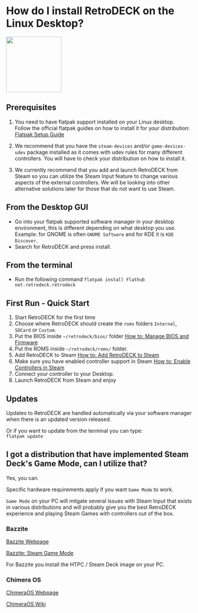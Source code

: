 # How do I install RetroDECK on the Linux Desktop?

<img src="../../../wiki_images/logos/linux-tux-logo.svg" width="150">

## Prerequisites

1. You need to have flatpak support installed on your Linux desktop. <br>
Follow the official flatpak guides on how to install it for your distribution:<br>
[Flatpak Setup Guide](https://flatpak.org/setup/)

2. We recommend that you have the `steam-devices` and/or `game-devices-udev` package installed as it comes with udev rules for many different controllers. You will have to check your distribution on how to install it.

3. We currently recommend that you add and launch RetroDECK from Steam so you can utilize the Steam Input feature to change various aspects of the external controllers. We will be looking into other alternative solutions later for those that do not want to use Steam.

## From the Desktop GUI

- Go into your flatpak supported software manager in your desktop environment, this is different depending on what desktop you use. Example: for GNOME is often `GNOME Software` and for KDE it is `KDE Discover`.
- Search for RetroDECK and press install.

## From the terminal

- Run the following command `flatpak install Flathub net.retrodeck.retrodeck`

## First Run - Quick Start

1. Start RetroDECK for the first time
2. Choose where RetroDECK should create the `roms` folders `Internal`, `SDCard` or `Custom`.
3. Put the BIOS inside `~/retrodeck/bios/` folder [How to: Manage BIOS and Firmware](../../wiki_management/bios-firmware.md)
4. Put the ROMS inside `~/retrodeck/roms/` folder.
5. Add RetroDECK to Steam [How to: Add RetroDECK to Steam](../../wiki_general/add-to-steam.md)
6. Make sure you have enabled controller support in Steam [How to: Enable Controllers in Steam ](../../wiki_general/supported-controllers.md)
7. Connect your controller to your Desktop.
8. Launch RetroDECK from Steam and enjoy

## Updates

Updates to RetroDECK are handled automatically via your software manager when there is an updated version released.

Or if you want to update from the terminal you can type: <br>
`flatpak update`

## I got a distribution that have implemented Steam Deck's Game Mode, can I utilize that?

Yes, you can.

Specific hardware requirements apply if you want `Game Mode` to work.

`Game Mode` on your PC will mitgate several issues with Steam Input that exists in various distributions and will probably give you the best RetroDECK experience and playing Steam Games with controllers out of the box.

### Bazzite

[Bazzite Webpage](https://bazzite.gg/)

[Bazzite: Steam Game Mode](https://universal-blue.discourse.group/t/steam-gaming-mode-overview-for-handheld-htpc-images/)

For Bazzite you install the HTPC / Steam Deck image on your PC.

### Chimera OS

[ChimeraOS Webpage](https://chimeraos.org/)

[ChimeraOS Wiki](https://github.com/ChimeraOS/chimeraos/wiki)
